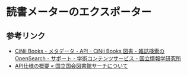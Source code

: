 # 読書メーターのエクスポーター

## 参考リンク

- [CiNii Books - メタデータ・API - CiNii Books 図書・雑誌検索のOpenSearch - サポート - 学術コンテンツサービス - 国立情報学研究所](https://support.nii.ac.jp/ja/cib/api/b_opensearch)
- [API仕様の概要 « 国立国会図書館サーチについて](https://iss.ndl.go.jp/information/api/riyou/)
